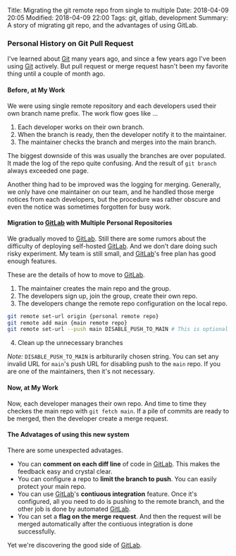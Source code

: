 Title: Migrating the git remote repo from single to multiple
Date: 2018-04-09 20:05
Modified: 2018-04-09 22:00
Tags: git, gitlab, development
Summary: A story of migrating git repo, and the advantages of using GitLab.

### Personal History on Git Pull Request

I've learned about [Git] many years ago, and since a few years ago I've been
using [Git] actively. But pull request or merge request hasn't been my favorite
thing until a couple of month ago.

#### Before, at My Work

We were using single remote repository and each developers used their own
branch name prefix. The work flow goes like ...

1. Each developer works on their own branch.
2. When the branch is ready, then the developer notify it to the maintainer.
3. The maintainer checks the branch and merges into the main branch.

The biggest downside of this was usually the branches are over populated. It
made the log of the repo quite confusing. And the result of `git branch` always
exceeded one page.

Another thing had to be improved was the logging for merging. Generally, we
only have one maintainer on our team, and he handled those merge notices from
each developers, but the procedure was rather obscure and even the notice was
sometimes forgotten for busy work.


#### Migration to [GitLab] with Multiple Personal Repositories

We gradually moved to [GitLab]. Still there are some rumors about the
difficulty of deploying self-hosted [GitLab]. And we don't dare doing such
risky experiment. My team is still small, and [GitLab]'s free plan has good
enough features.

These are the details of how to move to [GitLab].

1. The maintainer creates the main repo and the group.
2. The developers sign up, join the group, create their own repo.
3. The developers change the remote repo configuration on the local repo.
```sh
git remote set-url origin {personal remote repo}
git remote add main {main remote repo}
git remote set-url --push main DISABLE_PUSH_TO_MAIN # This is optional
```
<ol start="4"><li>Clean up the unnecessary branches</li></ol>

*Note:* `DISABLE_PUSH_TO_MAIN` is arbiturarily chosen string. You can set any
invalid URL for `main`'s push URL for disabling push to the `main` repo. If you
are one of the maintainers, then it's not necessary.

#### Now, at My Work

Now, each developer manages their own repo. And time to time they checkes the
main repo with `git fetch main`. If a pile of commits are ready to be merged,
then the developer create a merge request.

#### The Advatages of using this new system

There are some unexpected advatages.

* You can **comment on each diff line** of code in [GitLab]. This makes the
  feedback easy and crystal clear.
* You can configure a repo to **limit the branch to push**. You can easily
  protect your main repo.
* You can use [GitLab]'s **contiuous integration** feature. Once it's
  configured, all you need to do is pushing to the remote branch, and the other
  job is done by automated [GitLab].
* You can set a **flag on the merge request**. And then the request will be
  merged automatically after the contiuous integration is done successfully.

Yet we're discovering the good side of [GitLab].


[Git]: https://git-scm.com
[GitLab]: https://gitlab.com
